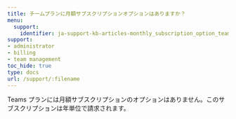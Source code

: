 ```yaml
---
title: チームプランに月額サブスクリプションオプションはありますか？
menu:
  support:
    identifier: ja-support-kb-articles-monthly_subscription_option_teams_plan
support:
- administrator
- billing
- team management
toc_hide: true
type: docs
url: /support/:filename
---
```


Teams プランには月額サブスクリプションのオプションはありません。このサブスクリプションは年単位で請求されます。